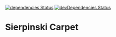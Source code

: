 [![dependencies Status](https://david-dm.org/marcobiedermann/playground/status.svg?path=fractals/sierpinski-carpet)](https://david-dm.org/marcobiedermann/playground?path=fractals/sierpinski-carpet) [![devDependencies Status](https://david-dm.org/marcobiedermann/playground/dev-status.svg?path=fractals/sierpinski-carpet)](https://david-dm.org/marcobiedermann/playground?path=fractals/sierpinski-carpet&type=dev)

# Sierpinski Carpet
